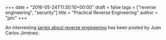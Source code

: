 +++
date = "2016-05-24T11:30:10+00:00"
draft = false
tags = ["reverse engineering", "security"]
title = "Practical Reverse Engineering"
author = "jpic"
+++

An interresting [series about reverse engineering](http://jcjc-dev.com/2016/04/08/reversing-huawei-router-1-find-uart/) has been posted by Juan Carlos Jiménez.

